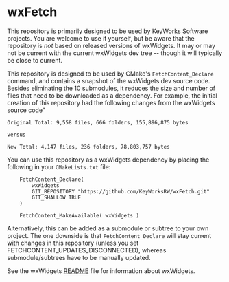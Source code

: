 # wxFetch

This repository is primarily designed to be used by KeyWorks Software projects. You are welcome to use it yourself, but be aware that the repository is _not_ based on released versions of wxWidgets. It may or may not be current with the current wxWidgets dev tree -- though it will typically be close to current.

This repository is designed to be used by CMake's `FetchContent_Declare` command, and contains a snapshot of the wxWidgets dev source code. Besides eliminating the 10 submodules, it reduces the size and number of files that need to be downloaded as a dependency. For example, the initial creation of this repository had the following changes from the wxWidgets source code"

```
Original Total: 9,558 files, 666 folders, 155,896,875 bytes

versus 

New Total: 4,147 files, 236 folders, 78,803,757 bytes
```

You can use this repository as a wxWidgets dependency by placing the following in your `CMakeLists.txt` file:

```
    FetchContent_Declare(
        wxWidgets
        GIT_REPOSITORY "https://github.com/KeyWorksRW/wxFetch.git"
        GIT_SHALLOW TRUE
    )

    FetchContent_MakeAvailable( wxWidgets )
```

Alternatively, this can be added as a submodule or subtree to your own project. The one downside is that `FetchContent_Declare` will stay current with changes in this repository (unless you set FETCHCONTENT_UPDATES_DISCONNECTED), whereas submodule/subtrees have to be manually updated.

See the wxWidgets [README](maintain/wxReadMe.md) file for information about wxWidgets.
